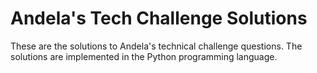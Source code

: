 # Andela's Tech Challenge Solutions

These are the solutions to Andela's technical challenge questions.
The solutions are implemented in the Python programming language. 
